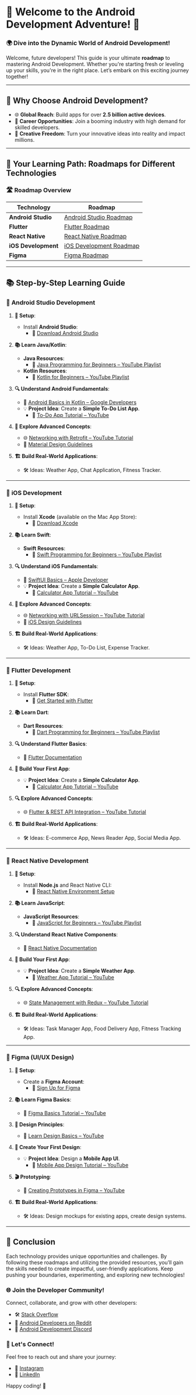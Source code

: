 # 📱 Welcome to the **Android Development Adventure!** 🚀

### 🌍 Dive into the **Dynamic World of Android Development**!

Welcome, future developers! This guide is your ultimate **roadmap** to mastering Android Development. Whether you're starting fresh or leveling up your skills, you're in the right place. Let’s embark on this exciting journey together! 

---

## 🌟 Why Choose Android Development?

- 🌐 **Global Reach**: Build apps for over **2.5 billion active devices**.
- 💼 **Career Opportunities**: Join a booming industry with high demand for skilled developers.
- 🎨 **Creative Freedom**: Turn your innovative ideas into reality and impact millions.

---

## 📅 Your Learning Path: Roadmaps for Different Technologies

### 🛣️ Roadmap Overview

| **Technology**       | **Roadmap**                                     |
|----------------------|-------------------------------------------------|
| **Android Studio**   | [Android Studio Roadmap](Android-Studio-Roadmap.md) |
| **Flutter**          | [Flutter Roadmap](Flutter-Roadmap.md)           |
| **React Native**     | [React Native Roadmap](React-Native-Roadmap.md) |
| **iOS Development**  | [iOS Development Roadmap](iOS-Development-Roadmap.md) |
| **Figma**            | [Figma Roadmap](Figma-Roadmap.md)               |


---

## 📚 Step-by-Step Learning Guide

### 🔰 **Android Studio Development**

1. **🔧 Setup**:
   - Install **Android Studio**: 
     - 🔗 [Download Android Studio](https://developer.android.com/studio)

2. **📚 Learn Java/Kotlin**:
   - **Java Resources**:
     - 🎥 [Java Programming for Beginners – YouTube Playlist](https://www.youtube.com/playlist?list=PLc8cG7ffv2sYJAMU4-BsI9e0M8zZ_gN1w)
   - **Kotlin Resources**:
     - 🎥 [Kotlin for Beginners – YouTube Playlist](https://www.youtube.com/playlist?list=PLmGnR7wO1v04h4yDPO6D-08XXQFOgwEDN)

3. **🔍 Understand Android Fundamentals**:
   - 📘 [Android Basics in Kotlin – Google Developers](https://developer.android.com/courses/android-basics-kotlin/course)
   - 💡 **Project Idea**: Create a **Simple To-Do List App**. 
     - 🎥 [To-Do App Tutorial – YouTube](https://www.youtube.com/watch?v=4fX9s8D1c68)

4. **🚀 Explore Advanced Concepts**:
   - 🌐 [Networking with Retrofit – YouTube Tutorial](https://www.youtube.com/watch?v=50l0UQpMZmk)
   - 🌈 [Material Design Guidelines](https://material.io/design)

5. **🏗️ Build Real-World Applications**:
   - 🛠️ Ideas: Weather App, Chat Application, Fitness Tracker.

---
### 🔰 **iOS Development**

1. **🔧 Setup**:
   - Install **Xcode** (available on the Mac App Store):
     - 🔗 [Download Xcode](https://developer.apple.com/xcode/)

2. **📚 Learn Swift**:
   - **Swift Resources**:
     - 🎥 [Swift Programming for Beginners – YouTube Playlist](https://www.youtube.com/playlist?list=PLrMv2ZojBbd3xtLRdTHDeXsZc4TZ8GR9H)

3. **🔍 Understand iOS Fundamentals**:
   - 📘 [SwiftUI Basics – Apple Developer](https://developer.apple.com/documentation/swiftui)
   - 💡 **Project Idea**: Create a **Simple Calculator App**.
     - 🎥 [Calculator App Tutorial – YouTube](https://www.youtube.com/watch?v=GRXKtEwFMxc)

4. **🚀 Explore Advanced Concepts**:
   - 🌐 [Networking with URLSession – YouTube Tutorial](https://www.youtube.com/watch?v=wktj-UWp0FE)
   - 🎨 [iOS Design Guidelines](https://developer.apple.com/design/human-interface-guidelines/)

5. **🏗️ Build Real-World Applications**:
   - 🛠️ Ideas: Weather App, To-Do List, Expense Tracker.

---

### 🦋 **Flutter Development**

1. **🔧 Setup**:
   - Install **Flutter SDK**: 
     - 🔗 [Get Started with Flutter](https://flutter.dev/docs/get-started/install)

2. **📚 Learn Dart**:
   - **Dart Resources**:
     - 🎥 [Dart Programming for Beginners – YouTube Playlist](https://www.youtube.com/playlist?list=PLdMdQTLw0vD2QU9Jf5QToZzLPJh_rhS_f)

3. **🔍 Understand Flutter Basics**:
   - 📘 [Flutter Documentation](https://flutter.dev/docs)

4. **🚀 Build Your First App**:
   - 💡 **Project Idea**: Create a **Simple Calculator App**.
     - 🎥 [Calculator App Tutorial – YouTube](https://www.youtube.com/watch?v=wL63Wz4a8c4)

5. **🔍 Explore Advanced Concepts**:
   - 🌐 [Flutter & REST API Integration – YouTube Tutorial](https://www.youtube.com/watch?v=Hf4MJH0jDb4)

6. **🏗️ Build Real-World Applications**:
   - 🛠️ Ideas: E-commerce App, News Reader App, Social Media App.

---

### 📱 **React Native Development**

1. **🔧 Setup**:
   - Install **Node.js** and React Native CLI: 
     - 🔗 [React Native Environment Setup](https://reactnative.dev/docs/environment-setup)

2. **📚 Learn JavaScript**:
   - **JavaScript Resources**:
     - 🎥 [JavaScript for Beginners – YouTube Playlist](https://www.youtube.com/playlist?list=PLgCYzUzKcSRkYqfhKXnTuYhtg-6v0VxG4)

3. **🔍 Understand React Native Components**:
   - 📘 [React Native Documentation](https://reactnative.dev/docs/getting-started)

4. **🚀 Build Your First App**:
   - 💡 **Project Idea**: Create a **Simple Weather App**.
     - 🎥 [Weather App Tutorial – YouTube](https://www.youtube.com/watch?v=4W1oI6FZB60)

5. **🔍 Explore Advanced Concepts**:
   - 🌐 [State Management with Redux – YouTube Tutorial](https://www.youtube.com/watch?v=9cKNh3NgQ0I)

6. **🏗️ Build Real-World Applications**:
   - 🛠️ Ideas: Task Manager App, Food Delivery App, Fitness Tracking App.

---

### 🎨 **Figma (UI/UX Design)**

1. **🔧 Setup**:
   - Create a **Figma Account**: 
     - 🔗 [Sign Up for Figma](https://www.figma.com/)

2. **📚 Learn Figma Basics**:
   - 🎨 [Figma Basics Tutorial – YouTube](https://www.youtube.com/watch?v=O0M9A9mF_Y8)

3. **🎨 Design Principles**:
   - 📖 [Learn Design Basics – YouTube](https://www.youtube.com/watch?v=6e58V20v8hA)

4. **🚀 Create Your First Design**:
   - 💡 **Project Idea**: Design a **Mobile App UI**.
     - 🎥 [Mobile App Design Tutorial – YouTube](https://www.youtube.com/watch?v=pqYUP1cJ7g4)

5. **🎬 Prototyping**:
   - 🎥 [Creating Prototypes in Figma – YouTube](https://www.youtube.com/watch?v=pLrfw7XDFX4)

6. **🏗️ Build Real-World Applications**:
   - 🛠️ Ideas: Design mockups for existing apps, create design systems.

---

## 🎉 Conclusion

Each technology provides unique opportunities and challenges. By following these roadmaps and utilizing the provided resources, you’ll gain the skills needed to create impactful, user-friendly applications. Keep pushing your boundaries, experimenting, and exploring new technologies!

### 🌐 Join the Developer Community!
Connect, collaborate, and grow with other developers:
- 🛠️ [Stack Overflow](https://stackoverflow.com/questions/tagged/android)
- 📱 [Android Developers on Reddit](https://www.reddit.com/r/androiddev/)
- 💬 [Android Development Discord](https://discord.gg/androiddev)

### 💬 Let's Connect!
Feel free to reach out and share your journey:
- 📸 [Instagram](https://www.instagram.com/beast.pj)
- 🔗 [LinkedIn](https://www.linkedin.com/in/prathamesh-jadhav-112abb2ba)

Happy coding! 🎉
